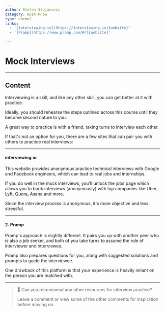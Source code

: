 ```yaml
---
author: Stefan-Stojanovic
category: must-know
type: normal
links:
  - '[interviewing.io](https://interviewing.io){website}'
  - '[Pramp](https://www.pramp.com/#/){website}'

---
```


# Mock Interviews

---
## Content

Interviewing is a skill, and like any other skill, you can get better at it with practice.

Ideally, you should rehearse the steps outlined across this course until they become second nature to you.

A great way to practice is with a friend, taking turns to interview each other.

If that's not an option for you, there are a few sites that can pair you with others to practice real interviews: 

---

#### interviewing.io

This website provides anonymous practice technical interviews with Google and Facebook engineers, which can lead to real jobs and internships. 

If you do well in the mock interviews, you'll unlock the jobs page which allows you to book interviews (anonymously) with top companies like Uber, Lyft, Quora, Asana and more.

Since the interview process is anonymous, it's more objective and less stressful.

---

#### 2. Pramp

Pramp's approach is slightly different. It pairs you up with another peer who is also a job seeker, and both of you take turns to assume the role of interviewer and interviewee.

Pramp also prepares questions for you, along with suggested solutions and prompts to guide the interviewee.

One drawback of this platform is that your experience is heavily reliant on the person you are matched with.

---

> 💬 Can you recommend any other resources for interview practice?
>
> Leave a comment or view some of the other comments for inspiration before moving on.

